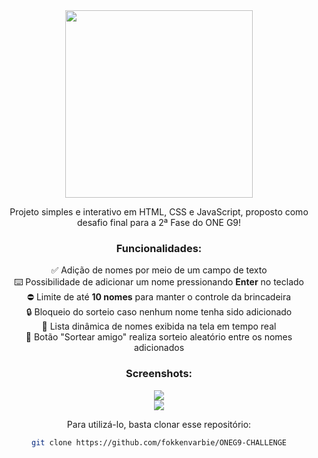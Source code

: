 <div align="center">
<img src="https://i.postimg.cc/B6Yxv5Pj/Banner-1.png" width="300"><br>
  
Projeto simples e interativo em HTML, CSS e JavaScript, proposto como desafio final para a 2ª Fase do ONE G9!

### Funcionalidades:

✅ Adição de nomes por meio de um campo de texto<br>
⌨️ Possibilidade de adicionar um nome pressionando **Enter** no teclado<br>
⛔ Limite de até **10 nomes** para manter o controle da brincadeira<br>
🔒 Bloqueio do sorteio caso nenhum nome tenha sido adicionado<br>
🧾 Lista dinâmica de nomes exibida na tela em tempo real<br>
🎲 Botão "Sortear amigo" realiza sorteio aleatório entre os nomes adicionados<br>

### Screenshots:

<img src="https://i.postimg.cc/PtNdNQGK/Banner.png"><br>
<img src="https://i.postimg.cc/X4339bSr/Banner.png"><br>

Para utilizá-lo, basta clonar esse repositório:
   ```bash
   git clone https://github.com/fokkenvarbie/ONEG9-CHALLENGE
